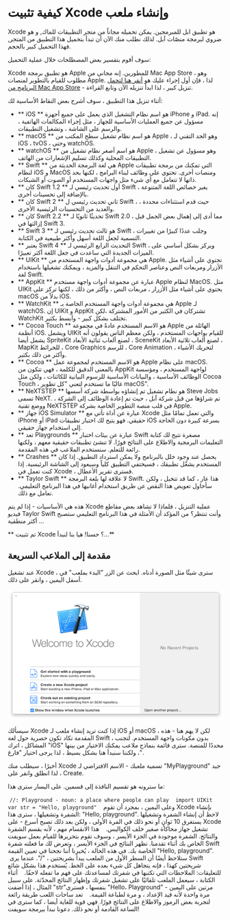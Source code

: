 # كيفية تثبيت Xcode وإنشاء ملعب


Xcode هو تطبيق ابل للمبرمجين. يمكن تحميله مجاناً من متجر التطبيقات للماك, و هو ضروي لبرمجة منصّات آبل. لذلك نطلب منك الآن أن تبدأ بتحميل هذا التطبيق من المتجر, فهذا التحميل كبير بالحجم.

سوف أقوم بتفسير بعض المصطلحات خلال عملية التحميل: 


Xcode هو تطبيق برمجة Apple للمطورين. إنه مجاني من Mac App Store ، وهو مطلوب للقيام بالتطوير لمنصات Apple. لذا ، فإن أول إجراء عليك هو [أنقر هنا لتحمل البرنامج من Mac App Store](https://itunes.apple.com/us/app/xcode/id497799835?mt=12&at=10l8cn&ct=hws) - تنزيل كبير ، لذا ابدأ تنزيله الآن وتابع القراءة.

أثناء تنزيل هذا التطبيق ، سوف أشرح بعض النقاط الأساسية لك:


- ** iOS ** هو اسم نظام التشغيل الذي يعمل على جميع أجهزة iPhone و iPad. إنه مسؤول عن جميع العمليات الأساسية للجهاز ، مثل إجراء المكالمات الهاتفية ، والرسم على الشاشة ، وتشغيل التطبيقات.
- ** macOS ** هو اسم نظام تشغيل سطح المكتب من Apple ، وهو الجد التقني لـ iOS ، tvOS ، وحتى watchOS.
- ** watchOS ** هو اسم أصغر نظام تشغيل من Apple ، وهو مسؤول عن تشغيل التطبيقات المحلية وكذلك تسليم الإشعارات من الهاتف.
- ** Swift ** هي لغة البرمجة الحديثة من Apple التي تمكنك من برمجة تطبيقات لنظام iOS و MacOS ومنصات أخرى. تحتوي على وظائف لبناء البرامج ، لكنها بحد ذاتها لا تتعامل مع أي شيء مثل واجهات المستخدم أو الصوت أو الشبكات.
- ** كان Swift 1.2 ** أول تحديث رئيسي لـ Swift ، يغير خصائص اللغة المتنوعة بالإضافة إلى تحسينات أخرى.
- ** كان Swift 2 ** ثاني تحديث رئيسي ل Swift ، حيث قدم استثناءات محددة ، والعديد من التحسينات الرئيسية الأخرى.
- ** كان Swift 2.2 ** تحديثًا ثانويًا لـ Swift 2.0 ، مما أدى إلى إهمال بعض الجمل قبل إزالتها في Swift 3.
- ** Swift 3 ** هو ثالث تحديث رئيسي لـ Swift ، وجلب عددًا كبيرًا من تغييرات التسمية لجعل اللغة أسهل وأكثر طبيعية في الكتابة.
- ** يعتبر Swift 4 ** التحديث الرابع الرئيسي لـ Swift ، ويركز بشكل أساسي على الميزات الجديدة التي ساعدت في جعل اللغة أكثر تعبيرًا.
- ** UIKit ** هي مجموعة أدوات واجهة المستخدم من Apple. تحتوي على أشياء مثل الأزرار ومربعات النص وعناصر التحكم في التنقل والمزيد ، ويمكنك تشغيلها باستخدام لغة Swift.
- ** AppKit ** عبارة عن مجموعة أدوات واجهة مستخدم Apple لنظام MacOS. مثل UIKit يحتوي على أشياء مثل الأزرار ، مربعات النص ، وأكثر من ذلك ، لكنها تركز على macOS بدلاً من iOS.
- ** WatchKit ** هي مجموعة أدوات واجهة المستخدم الخاصة بـ Apple لـ watchOS. إن UIKit و AppKit تشتركان في الكثير من الأمور المشتركة ،لكن WatchKit تختلف بشكل كبير - وأبسط بكثير.
- ** Cocoa Touch ** هو الاسم المستخدم عادةً في مجموعة Apple الهائلة من أنظمة iOS. ويشمل UIKit للقيام بواجهات المستخدم ، ولكن معظم الناس يقولون أنه يشمل أيضا SpriteKit لصنع ألعاب ثنائية الأبعاد ، SceneKit لصنع ألعاب ثلاثية الأبعاد ، MapKit للخرائط ، Core Graphics للرسم ، Core Animation لتحريك الأشياء ، وأكثر من ذلك بكثير.
- ** Cocoa ** هو الاسم المستخدم لمجموعة عمل Apple على نظام macOS. بالمعنى الدقيق للكلمة ، فهي تتكون من AppKit لواجهة المستخدم ، ومؤسسة الوظائف الأساسية ، والبيانات الأساسية للرسوم البيانية للكائنات ، ولكن مثل Cocoa Touch ، غالبًا ما تستخدم لتعني "كل تطوير macOS".
- ** NeXTSTEP ** هو نظام تشغيل تم إنشاؤه بواسطة شركة أسسها Steve Jobs تسمى NeXT. تم شراؤها من قبل شركة آبل ، حيث تم إعادة الوظائف إلى الشركة ، ووضع تقنية NeXTSTEP في قلب منصة التطوير الخاصة بشركة Apple.
- ** جهاز iOS Simulator ** عبارة عن أداة تأتي مع Xcode والتي تعمل تمامًا مثل iPhone أو iPad حقيقي. فهو يتيح لك اختبار تطبيقات iOS بسرعة كبيرة دون الحاجة إلى استخدام جهاز حقيقي.
- ** تعد Playgrounds ** عبارة عن بيئات اختبار Swift مصغرة تتيح لك كتابة التعليمات البرمجية والاطلاع على النتائج فورًا. لا تنشئ تطبيقات حقيقية معهم ، ولكنها رائعة للتعلم. سنستخدم الملاعب في هذه المقدمة.
- ** Crashes ** يحصل عند وجود خلل بالبرنامج ولا يمكن استرداد التطبيق. إذا كان المستخدم يشغّل تطبيقك ، فسيختفي التطبيق كلياً وسيعود إلى الشاشة الرئيسية. إذا كنت تعمل في Xcode ، فسترى تقرير الأعطال.
- ** Taylor Swift ** لا علاقة لها بلغة البرمجة Swift. هذا عار ، كما قد تتخيل ، ولكن سأحاول تعويض هذا النقص عن طريق استخدام أغانيها في هذا البرنامج التعليمي. تعامل مع ذلك.

هذه هي الأساسيات - إذا لم يتم Xcode عملية التنزيل ، فلماذا لا تشاهد بعض مقاطع فيديو Taylor Swift وأنت تنتظر؟ من المؤكد أن الأمثلة في هذا البرنامج التعليمي ستصبح أكثر منطقية ...


** تم تثبيت Xcode ؟ حسنا! هيا بنا لنبدأ…**

## مقدمة إلى الملاعب السريعة

عند تشغيل Xcode ، سترى شيئًا مثل الصورة أدناه. ابحث عن الزر "البدء بملعب" في أسفل اليمين ، وانقر على ذلك.

![عند تشغيل Xcode ، سيتم سؤالك عن نوع المشروع الذي ترغب في تنفيذه. يرجى اختيار البدء مع ملعب.](0-1.png)


سيسألك Xcode  إذا كنت تريد إنشاء ملعب لـ iOS أو macOS ، لكن لا يهم هنا - هذه المقدمة تكاد تكون حصرية حول لغة Swift ، بدون مكونات واجهة المستخدم. لتجنب المشاكل ، اترك "iOS" محددًا للمنصة. سترى قائمة بنماذج ملاعب يمكنك الاختيار من بينها ، ولكننا سنبدأ هنا بشكل بسيط ، لذا يرجى اختيار "فارغ".

أخيرًا ، سيطلب منك Xcode تسمية ملعبك - الاسم الافتراضي لـ "MyPlayground" جيد ، لذا انطلق وانقر على Create.

ما سترونه هو تقسيم النافذة إلى قسمين. على اليسار سترى هذا:

 `//: Playground - noun: a place where people can play`
 
 `import UIKit`
 
`var str = "Hello, playground"`
 
 وعلى اليمين ، بمجرد أن تقوم Xcode بإنشاء الشفرة وتشغيلها ، سترى هذا: "Hello, playground". لاحظ أن إنشاء الشفرة وتشغيلها يستغرق 10 ثوانٍ أو نحو ذلك في المرة الأولى ، ولكن بعد ذلك تصبح أسرع - على Xcode تشغيل جهاز محاكاة صغير خلف الكواليس.
 
 هذا الانقسام مهم ، لأنه يقسم الشفرة والنتائج. الشفرة موجودة في الجزء الأيسر ، وسوف تقوم بتحريرها للقيام بعمل سويفت الخاص بك أثناء تقدمنا. تظهر النتائج في الجزء الأيسر ، وتعرض لك ما فعلته شفرة Swift الخاصة بك. في هذه الحالة ، يُخبرنا أننا نجحنا في تعيين القيمة "Hello, playground".
 
 ستلاحظ أيضًا أن السطر الأول من الملعب يبدأ بشريحتين ، "/". عندما يرى Swift شريحتين كهذا ، فإنه يتجاهل كل شيء بعده على الخط. يُستخدم هذا بشكل شائع للتعليقات: الملاحظات التي تكتبها في شفرتك لمساعدتك على فهم ما تفعله لاحقًا.
 
 أثناء الكتابة ، سيعمل الملعب تلقائيًا على تشغيل شفرتك وإظهار النتائج المحدّثة. على سبيل المثال ، إذا أضفت "str" ​​بنفسها ، فسترى "Hello، Playground" مرتين على اليمين - مرة واحدة لأنه قيد الإعداد ، و مرة لطباعة القيمة.
 
 تعد ساحات اللعب طريقة رائعة لتجربة بعض الرموز والاطلاع على النتائج فورًا. فهي قوية للغاية أيضا ، كما سترى في الساعة القادمة أو نحو ذلك. دعونا نبدأ ببرمجة سويفت!
